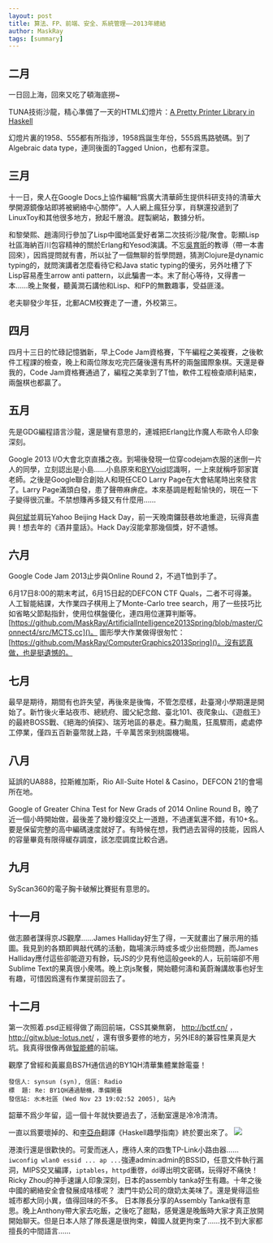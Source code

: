 ```yaml
---
layout: post
title: 算法、FP、前端、安全、系統管理——2013年總結
author: MaskRay
tags: [summary]
---
```


## 二月

一日回上海，回來又吃了頓海底撈~

TUNA技術沙龍，精心準備了一天的HTML幻燈片：[A Pretty Printer Library in Haskell](/static/2013-02-22-a-pretty-printer-library-in-haskell/)

幻燈片裏的1958、555都有所指涉，1958爲誕生年份，555爲馬路號碼。到了Algebraic data type，連同後面的Tagged Union，也都有深意。

<!-- more -->

## 三月

十一日，衆人在Google Docs上協作編輯“爲廣大清華師生提供科研支持的清華大學開源鏡像站即將被網絡中心關停”。人人網上瘋狂分享，肖騏還投遞到了LinuxToy和其他很多地方，掀起千層浪。趕製網站，數據分析。

和黎榮熙、趙濤同行參加了Lisp中國地區愛好者第二次技術沙龍/聚會。彰顯Lisp社區海納百川包容精神的關於Erlang和Yesod演講。不忘[吳育昕](http://ppwwyyxx.com)的教導（帶一本書回來），因爲提問就有書，所以扯了一個無聊的哲學問題，猜測Clojure是dynamic typing的，就問演講者怎麼看待它和Java static typing的優劣，另外吐槽了下Lisp容易產生arrow anti pattern，以此騙書一本。末了耐心等待，又得書一本……晚上聚餐，聽黃澗石講他和Lisp、和FP的無數趣事，受益匪淺。

老夫聊發少年狂，北郵ACM校賽走了一遭，外校第三。

## 四月

四月十三日的忙碌記憶猶新，早上Code Jam資格賽，下午編程之美複賽，之後軟件工程課的檢查，晚上和兩位隊友吃完匹薩後還有馬杯的兩盤國際象棋。天還是眷我的，Code Jam資格賽通過了，編程之美拿到了T恤，軟件工程檢查順利結束，兩盤棋也都贏了。

## 五月

先是GDG編程語言沙龍，還是蠻有意思的，連城把Erlang比作魔人布歐令人印象深刻。

Google 2013 I/O大會北京直播之夜。到場後發現一位穿codejam衣服的迷倒一片人的同學，立刻認出是小島……小島原來和[BYVoid](//www.byvoid.com)認識啊，一上來就稱呼郭家寶老師。之後是Google聯合創始人和現任CEO Larry Page在大會結尾時出來發言了。Larry Page滿頭白發，患了聲帶麻痹症。本來基調是輕鬆愉快的，現在一下子變得很沉重。不禁想賺再多錢又有什麼用……

與[何斌](http://blog.weiyihb.com/)並肩玩Yahoo Beijing Hack Day，前一天晚南鑼鼓巷故地重遊，玩得真盡興！想去年的《酒井童話》。Hack Day沒能拿那幾個獎，好不遺憾。

## 六月

Google Code Jam 2013止步與Online Round 2，不過T恤到手了。

6月17日8:00的期末考試，6月15日起的DEFCON CTF Quals，二者不可得兼。
人工智能結課，大作業四子棋用上了Monte-Carlo tree search，用了一些技巧比如省略父節點指針，使用位棋盤優化，連四用位運算判斷等。[https://github.com/MaskRay/ArtificialIntelligence2013Spring/blob/master/Connect4/src/MCTS.cc]()。
圖形學大作業做得很匆忙：[https://github.com/MaskRay/ComputerGraphics2013Spring]()。沒有認真做，也是挺遺憾的。

## 七月

最早是期待，期間有也許失望，再後來是後悔，不管怎麼樣，赴臺灣小學期還是開始了。新竹後火車站夜市、總統府、國父紀念館、臺北101、夜爬象山、《遊戲王》的最終BOSS戰、《絕海的偵探》、瑞芳地區的暴走。蘇力颱風，狂風驟雨，處處停工停業，僅四五百新臺幣就上路，千辛萬苦來到桃園機場。

## 八月

延誤的UA888，拉斯維加斯，Rio All-Suite Hotel & Casino，DEFCON 21的會場所在地。

Google of Greater China Test for New Grads of 2014 Online Round B，晚了近一個小時開始做，最後差了幾秒鐘沒交上一道題，不過運氣還不錯，有10+名。
要是保留完整的高中編碼速度就好了。有時候在想，我們過去習得的技能，因爲人的容量畢竟有限得緩存調度，該怎麼調度比較合適。

## 九月

SyScan360的電子胸卡破解比賽挺有意思的。

## 十一月

做志願者謀得京JS觀摩……James Halliday好生了得，一天就畫出了展示用的插圖。我見到的各類即興敲代碼的活動，臨場演示時或多或少出些問題，而James Halliday應付這些卻能遊刃有餘，玩JS的少見有他這般geek的人，玩前端卻不用Sublime Text的果真很小衆嗎。晚上京js聚餐，開始聽何濤和黃蔚瀚講故事也好生有趣，可惜因爲還有作業提前回去了。

## 十二月

第一次照着.psd正經得做了兩回前端，CSS其樂無窮， http://bctf.cn/ ， http://gitw.blue-lotus.net/ ，還有很多要修的地方，另外IE8的兼容性果真是大坑。我真得很像再做[智能體](//ai.net9.org)的前端。

觀摩了曾經和黃巖島BS7H通信過的BY1QH清華集體業餘電臺！
```
發信人: synsun (syn), 信區: Radio
標  題: Re: BY1QH通過驗機，準備開臺
發信站: 水木社區 (Wed Nov 23 19:02:52 2005), 站內
```
韶華不爲少年留，這一個十年就快要過去了，活動室還是冷冷清清。

一直以爲要壞掉的、和[李亞舟](http://fleurer-lee.com/)翻譯《Haskell趣學指南》終於要出來了。
![](http://ww2.sinaimg.cn/bmiddle/9ccc0ca9gw1ebpvtfsx9vj20rg0vqjum.jpg)

港澳行還是很歡快的。可愛而迷人，應待人來的四隻TP-Link小路由器……`iwconfig wlan0 essid ... ap ...`強連admin:admin的BSSID，任意文件執行漏洞，MIPS交叉編譯，`iptables`，`httpd`重啓，`dd`導出明文密碼，玩得好不痛快！Ricky Zhou的神手速讓人印象深刻，日本的assembly tanka好生有趣。十年之後中國的網絡安全會發展成啥樣呢？
澳門牛奶公司的燉奶太美味了。還是覺得這些城市都大同小異，值得回味的不多。
日本隊長分享的Assembly Tanka很有意思。晚上Anthony帶大家去吃飯，之後吃了甜點，感覺還是晚飯時大家才真正放開開始聊天。但是日本人除了隊長還是很拘束，韓國人就更拘束了……找不到大家都擅長的中間語言……
